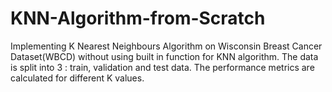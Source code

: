 # KNN-Algorithm-from-Scratch
Implementing K Nearest Neighbours Algorithm on Wisconsin Breast Cancer Dataset(WBCD) without using built in function for KNN algorithm. The data is split into 3 : train, validation and test data. The performance metrics are calculated for different K values.
